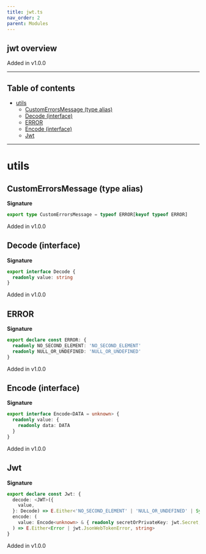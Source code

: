 ```yaml
---
title: jwt.ts
nav_order: 2
parent: Modules
---
```


## jwt overview

Added in v1.0.0

---

<h2 class="text-delta">Table of contents</h2>

- [utils](#utils)
  - [CustomErrorsMessage (type alias)](#customerrorsmessage-type-alias)
  - [Decode (interface)](#decode-interface)
  - [ERROR](#error)
  - [Encode (interface)](#encode-interface)
  - [Jwt](#jwt)

---

# utils

## CustomErrorsMessage (type alias)

**Signature**

```ts
export type CustomErrorsMessage = typeof ERROR[keyof typeof ERROR]
```

Added in v1.0.0

## Decode (interface)

**Signature**

```ts
export interface Decode {
  readonly value: string
}
```

Added in v1.0.0

## ERROR

**Signature**

```ts
export declare const ERROR: {
  readonly NO_SECOND_ELEMENT: 'NO_SECOND_ELEMENT'
  readonly NULL_OR_UNDEFINED: 'NULL_OR_UNDEFINED'
}
```

Added in v1.0.0

## Encode (interface)

**Signature**

```ts
export interface Encode<DATA = unknown> {
  readonly value: {
    readonly data: DATA
  }
}
```

Added in v1.0.0

## Jwt

**Signature**

```ts
export declare const Jwt: {
  decode: <JWT>({
    value,
  }: Decode) => E.Either<'NO_SECOND_ELEMENT' | 'NULL_OR_UNDEFINED' | SyntaxError, { readonly data: JWT }>
  encode: (
    value: Encode<unknown> & { readonly secretOrPrivateKey: jwt.Secret; readonly options: O.Option<jwt.SignOptions> }
  ) => E.Either<Error | jwt.JsonWebTokenError, string>
}
```

Added in v1.0.0
